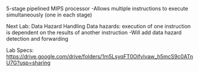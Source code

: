 5-stage pipelined MIPS processor 
-Allows multiple instructions to execute simultaneously (one in each stage)

Next Lab: Data Hazard Handling 
Data hazards: execution of one instruction is dependent on the results of another instruction
-Will add data hazard detection and forwarding

Lab Specs:
https://drive.google.com/drive/folders/1m5LsyqFT0Oifvlvaw_h5mcS9c0ATnU7G?usp=sharing
